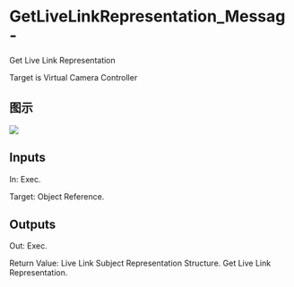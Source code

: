 # GetLiveLinkRepresentation_Messag-

Get Live Link Representation

Target is Virtual Camera Controller

## 图示

![]($-20221218-21260723.png)

## Inputs

In: Exec.

Target: Object Reference.  

## Outputs

Out: Exec.

Return Value: Live Link Subject Representation Structure. Get Live Link Representation.

